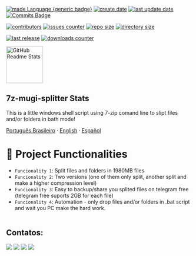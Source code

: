 [![made Language {generic badge}](https://img.shields.io/badge/Made%20with-Shell%20script-8A2BE2)](https://github.com/alanmugiwara)
[![create date](https://badges.pufler.dev/created/alanmugiwara/7z-mugi-splitter?color=8A2BE2)](https://github.com/alanmugiwara)
[![last update date](https://badges.pufler.dev/Updated/alanmugiwara/7z-mugi-splitter?color=8A2BE2)](https://github.com/alanmugiwara)
[![Commits Badge](https://img.shields.io/github/commit-activity/m/alanmugiwara/7z-mugi-splitter.svg?color=8A2BE2)](https://github.com/alanmugiwara)

[![contributors](https://img.shields.io/github/contributors/alanmugiwara/7z-mugi-splitter?color=8A2BE2)](https://github.com/alanmugiwara)
[![issues counter](https://img.shields.io/github/issues/alanmugiwara/7z-mugi-splitter?color=8A2BE2)](https://github.com/alanmugiwara)
[![repo size](https://img.shields.io/github/repo-size/alanmugiwara/7z-mugi-splitter?color=8A2BE2)](https://github.com/alanmugiwara)
[![directory size](https://img.shields.io/github/directory-file-count/alanmugiwara/7z-mugi-splitter?color=8A2BE2)](https://github.com/alanmugiwara)

[![last release](https://img.shields.io/github/v/release/alanmugiwara/romkeepilson2)](https://github.com/alanmugiwara)
[![downloads counter](https://img.shields.io/github/downloads/alanmugiwara/romkeepilson/total)](https://github.com/alanmugiwara)

<p align="left">
 <img width="100px" src="https://i.ibb.co/qMLZYcp/kisspng-batch-file-computer-icons-computer-file-ms-dos-acronym-programming-acronym-apps-on-google-pl.png" align="center" alt="GitHub Readme Stats" />
 <h2 align="left">7z-mugi-splitter Stats</h2>
 <p align="left">This is a little windows shell script using 7-zip comand line to slipt files and/or folders in bath mode!</p>
  <p align="left">
    <a href="/docs/readme_pt-BR.md">Português Brasileiro</a>
    ·
    <a href="/docs/readme_en.md">English</a>
    ·
    <a href="/docs/readme_es.md">Español</a>
  </p>
</p>
<div>
  
# :hammer: Project Functionalities

- `Funcionality 1`: Split files and folders in 1980MB files
- `Funcionality 2`: Two versions (one of them only split, another split and make a higher compression level)
- `Funcionality 3`: Easy to backup/share you splited files on telegram free (telegram free suports 2GB for each file)
- `Funcionality 4`: Automation - only drop files and/or folders in .bat script and wait you PC make the hard work.  
  <br />

## Contatos:

<div>
<a href="https://www.youtube.com/jumpmanclubbrasil" target="_blank"><img loading="lazy" src="https://img.shields.io/badge/YouTube-FF0000?style=for-the-badge&logo=youtube&logoColor=white" target="_blank"></a>
<a href="https://www.instagram.com/alanmugiwaras" target="_blank"><img loading="lazy" src="https://img.shields.io/badge/-Instagram-%23E4405F?style=for-the-badge&logo=instagram&logoColor=white" target="_blank"></a>
<a href = "alanurfb@gmail.com"><img loading="lazy" src="https://img.shields.io/badge/Gmail-D14836?style=for-the-badge&logo=gmail&logoColor=white" target="_blank"></a>
<a href="https://www.linkedin.com/in/alansilvadacruz" target="_blank"><img loading="lazy" src="https://img.shields.io/badge/-LinkedIn-%230077B5?style=for-the-badge&logo=linkedin&logoColor=white" target="_blank"></a>   
</div>
